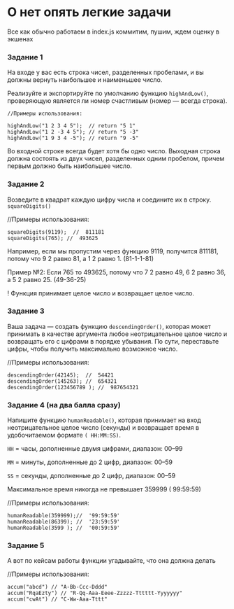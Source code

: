 # О нет опять легкие задачи

Все как обычно работаем в index.js коммитим, пушим, ждем оценку в экшенах

### Задание 1

На входе у вас есть строка чисел, разделенных пробелами, и вы должны вернуть наибольшее и наименьшее число.

Реализуйте и экспортируйте по умолчанию функцию `highAndLow()`, проверяющую является ли номер счастливым (номер — всегда строка).

    //Примеры использования:

    highAndLow("1 2 3 4 5");  // return "5 1"
    highAndLow("1 2 -3 4 5"); // return "5 -3"
    highAndLow("1 9 3 4 -5"); // return "9 -5"

Во входной строке всегда будет хотя бы одно число.
Выходная строка должна состоять из двух чисел, разделенных одним пробелом, причем первым должно быть наибольшее число.

### Задание 2

Возведите в квадрат каждую цифру числа и соедините их в строку. `squareDigits()`

//Примеры использования:

    squareDigits(9119);  //  811181
    squareDigits(765); //  493625

Например, если мы пропустим через функцию 9119, получится 811181, потому что 9 2 равно 81, а 1 2 равно 1. (81-1-1-81)

Пример №2: Если 765 то 493625, потому что 7 2 равно 49, 6 2 равно 36, а 5 2 равно 25. (49-36-25)

! Функция принимает целое число и возвращает целое число.

### Задание 3

Ваша задача — создать функцию `descendingOrder()`, которая может принимать в качестве аргумента любое неотрицательное целое число и возвращать его с цифрами в порядке убывания. По сути, переставьте цифры, чтобы получить максимально возможное число.

//Примеры использования:

    descendingOrder(42145);  //  54421
    descendingOrder(145263); //  654321
    descendingOrder(123456789 ); //  987654321

### Задание 4 (на два балла сразу)

Напишите функцию `humanReadable()`, которая принимает на вход неотрицательное целое число (секунды) и возвращает время в удобочитаемом формате `( HH:MM:SS)`.

`HH` = часы, дополненные двумя цифрами, диапазон: 00–99

`MM` = минуты, дополненные до 2 цифр, диапазон: 00–59

`SS` = секунды, дополненные до 2 цифр, диапазон: 00–59

Максимальное время никогда не превышает 359999 ( 99:59:59)

//Примеры использования:

    humanReadable(359999);//  '99:59:59'
    humanReadable(86399); //  '23:59:59'
    humanReadable(3599 ); //  '00:59:59'

### Задание 5

А вот по кейсам работы функции угадывайте, что она должна делать

//Примеры использования:

    accum("abcd") // "A-Bb-Ccc-Dddd"
    accum("RqaEzty") // "R-Qq-Aaa-Eeee-Zzzzz-Tttttt-Yyyyyyy"
    accum("cwAt") // "C-Ww-Aaa-Tttt"
